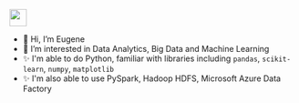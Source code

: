 
<p align='left'>
<a href="http://www.linkedin.com/in/yuhang-eugene-song-53b692172"><img height="30" src="https://github.com/WaylonWalker/WaylonWalker/blob/main/icon/linkedin.png?raw=true"></a>
</p>

- 👋 Hi, I’m Eugene 
- 👀 I’m interested in Data Analytics, Big Data and Machine Learning
- ✨ I'm able to do Python, familiar with libraries including ``pandas``, ``scikit-learn``, ``numpy``, ``matplotlib``
- ✨ I'm also able to use PySpark, Hadoop HDFS, Microsoft Azure Data Factory


<!---
hedtsx/hedtsx is a ✨ special ✨ repository because its `README.md` (this file) appears on your GitHub profile.
You can click the Preview link to take a look at your changes.
--->
